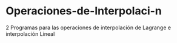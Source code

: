 # Operaciones-de-Interpolaci-n
2 Programas para las operaciones de interpolación de Lagrange e interpolación Lineal
